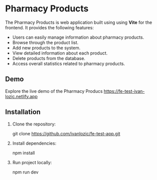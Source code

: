 # Pharmacy Products

The Pharmacy Products is web application built using using **Vite** for the frontend. It provides the following features:

- Users can easily manage information about pharmacy products.
- Browse through the product list.
- Add new products to the system.
- View detailed information about each product.
- Delete products from the database.
- Access overall statistics related to pharmacy products.

## Demo

Explore the live demo of the Pharmacy Producs https://fe-test-ivan-lozic.netlify.app

## Installation

1. Clone the repository:

   git clone https://github.com/ivanlozic/fe-test-app.git

2. Install dependencies:

   npm install

3. Run project locally:

   npm run dev
